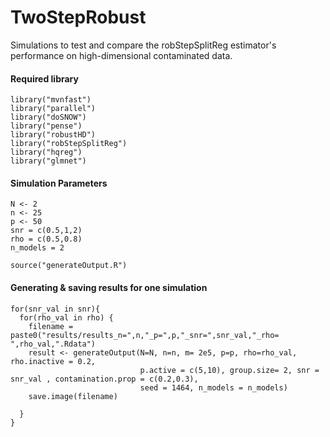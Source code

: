 # TwoStepRobust
Simulations to test and compare the robStepSplitReg estimator's performance on high-dimensional contaminated data. 

#### Required library
```
library("mvnfast")
library("parallel")
library("doSNOW")
library("pense")
library("robustHD")
library("robStepSplitReg")
library("hqreg")
library("glmnet")
```


#### Simulation Parameters

```
N <- 2
n <- 25
p <- 50
snr = c(0.5,1,2)
rho = c(0.5,0.8)
n_models = 2
```

`source("generateOutput.R")`

#### Generating & saving results for one simulation 

```
for(snr_val in snr){
  for(rho_val in rho) {
    filename = paste0("results/results_n=",n,"_p=",p,"_snr=",snr_val,"_rho= ",rho_val,".Rdata")
    result <- generateOutput(N=N, n=n, m= 2e5, p=p, rho=rho_val, rho.inactive = 0.2,
                             p.active = c(5,10), group.size= 2, snr = snr_val , contamination.prop = c(0.2,0.3),
                             seed = 1464, n_models = n_models)
    save.image(filename)
  
  }
}
```
